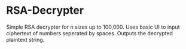 # RSA-Decrypter
Simple RSA decrypter for n sizes up to 100,000. Uses basic UI to input ciphertext of numbers seperated by spaces. Outputs the decrypted plaintext string.

